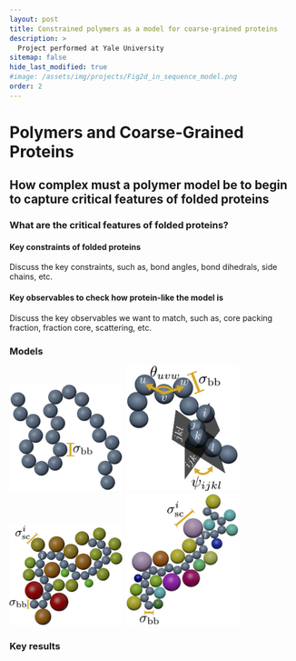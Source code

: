 ```yaml
---
layout: post
title: Constrained polymers as a model for coarse-grained proteins
description: >
  Project performed at Yale University
sitemap: false
hide_last_modified: true
#image: /assets/img/projects/Fig2d_in_sequence_model.png
order: 2
---
```


# Polymers and Coarse-Grained Proteins
## How complex must a polymer model be to begin to capture critical features of folded proteins 

### What are the critical features of folded proteins?

#### Key constraints of folded proteins
Discuss the key constraints, such as, bond angles, bond dihedrals, side chains, etc. 
#### Key observables to check how protein-like the model is
Discuss the key observables we want to match, such as, core packing fraction, fraction core, scattering, etc. 

### Models

<img src="/assets/img/projects/Fig2a_FJ_model.png" alt="FJ_model" width="200"> <img src="/assets/img/projects/Fig2b_BADA_model.png" alt="BADA_model" width="200"> <img src="/assets/img/projects/Fig2c_SC_model.png" alt="SC_model" width="200"> <img src="/assets/img/projects/Fig2d_in_sequence_model.png" alt="InSeq_model" width="200">


<!-- 2x2 grid of images
<div style="display: grid; grid-template-columns: repeat(2, 1fr); gap: 10px; max-width: 600px;">
  <img src="/assets/img/projects/Fig2a_FJ_model.png" alt="Image 1" width="60%">
  <img src="/assets/img/projects/Fig2b_BADA_model.png" alt="Image 2" width="60%">
  <img src="/assets/img/projects/Fig2c_SC_model.png" alt="Image 3" width="60%">
  <img src="/assets/img/projects/Fig2d_in_sequence_model.png" alt="Image 4" width="60%">
</div>
-->

### Key results

